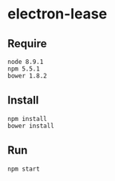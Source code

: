 # electron-lease
## Require

```
node 8.9.1
npm 5.5.1
bower 1.8.2
```
## Install

```shell
npm install
bower install
```
## Run
```shell
npm start
```
